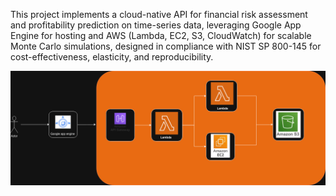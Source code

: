 This project implements a cloud-native API for financial risk assessment and profitability prediction on time-series data, leveraging Google App Engine for hosting and AWS (Lambda, EC2, S3, CloudWatch) for scalable Monte Carlo simulations, designed in compliance with NIST SP 800-145 for cost-effectiveness, elasticity, and reproducibility.




![Alt text](https://github.com/alishaheb/aws-stock-analysis/blob/7819951eeda275c9b214598c09144a321e80cc34/aws.png)


